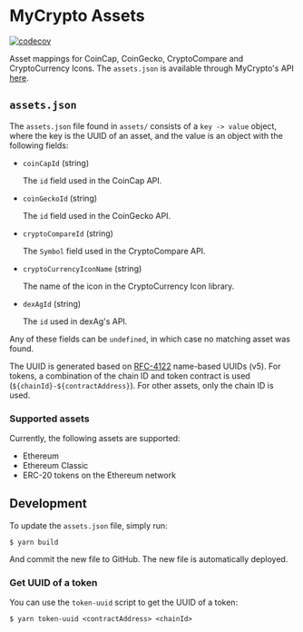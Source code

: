 # MyCrypto Assets

[![codecov](https://codecov.io/gh/MyCryptoHQ/assets/)](https://codecov.io/gh/MyCryptoHQ/MyCryptoHQ/assets)

Asset mappings for CoinCap, CoinGecko, CryptoCompare and CryptoCurrency Icons. The `assets.json` is available through MyCrypto's API [here](https://price.mycryptoapi.com/).

## `assets.json`

The `assets.json` file found in `assets/` consists of a `key -> value` object, where the key is the UUID of an asset, and the value is an object with the following fields:

* `coinCapId` (string)

  The `id` field used in the CoinCap API.

* `coinGeckoId` (string)

  The `id` field used in the CoinGecko API.

* `cryptoCompareId` (string)

  The `Symbol` field used in the CryptoCompare API.

* `cryptoCurrencyIconName` (string)

  The name of the icon in the CryptoCurrency Icon library.

* `dexAgId` (string)

  The `id` used in dexAg's API.

Any of these fields can be `undefined`, in which case no matching asset was found.

The UUID is generated based on [RFC-4122](https://tools.ietf.org/html/rfc4122#section-4.3) name-based UUIDs (v5). For tokens, a combination of the chain ID and token contract is used (`${chainId}-${contractAddress}`). For other assets, only the chain ID is used.

### Supported assets

Currently, the following assets are supported:

* Ethereum
* Ethereum Classic
* ERC-20 tokens on the Ethereum network

## Development

To update the `assets.json` file, simply run:

```
$ yarn build
```

And commit the new file to GitHub. The new file is automatically deployed.

### Get UUID of a token

You can use the `token-uuid` script to get the UUID of a token:

```
$ yarn token-uuid <contractAddress> <chainId>
```
